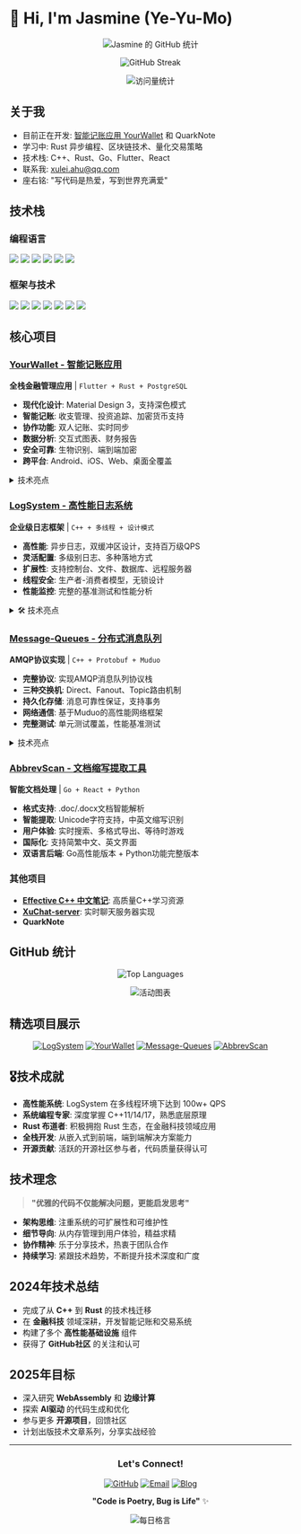 # 👋 Hi, I'm Jasmine (Ye-Yu-Mo)

<div align="center">

![Jasmine 的 GitHub 统计](https://github-readme-stats.vercel.app/api?username=Ye-Yu-Mo&show_icons=true&theme=radical)

![GitHub Streak](https://github-readme-streak-stats.herokuapp.com/?user=Ye-Yu-Mo&theme=radical)

![访问量统计](https://visitor-badge.laobi.icu/badge?page_id=Ye-Yu-Mo)

</div>

## 关于我

- 目前正在开发: [智能记账应用 YourWallet](https://github.com/Ye-Yu-Mo/your_wallet) 和 QuarkNote
- 学习中: Rust 异步编程、区块链技术、量化交易策略
- 技术栈: C++、Rust、Go、Flutter、React
- 联系我: xulei.ahu@qq.com
- 座右铭: "写代码是热爱，写到世界充满爱"

## 技术栈

### 编程语言
<p>
<img src="https://img.shields.io/badge/C++-00599C?style=for-the-badge&logo=c%2B%2B&logoColor=white" />
<img src="https://img.shields.io/badge/Rust-000000?style=for-the-badge&logo=rust&logoColor=white" />
<img src="https://img.shields.io/badge/Go-00ADD8?style=for-the-badge&logo=go&logoColor=white" />
<img src="https://img.shields.io/badge/Dart-0175C2?style=for-the-badge&logo=dart&logoColor=white" />
<img src="https://img.shields.io/badge/Python-3776AB?style=for-the-badge&logo=python&logoColor=white" />
<img src="https://img.shields.io/badge/JavaScript-F7DF1E?style=for-the-badge&logo=javascript&logoColor=black" />
</p>

### 框架与技术
<p>
<img src="https://img.shields.io/badge/Flutter-02569B?style=for-the-badge&logo=flutter&logoColor=white" />
<img src="https://img.shields.io/badge/React-20232A?style=for-the-badge&logo=react&logoColor=61DAFB" />
<img src="https://img.shields.io/badge/Axum-FF6B35?style=for-the-badge" />
<img src="https://img.shields.io/badge/FastAPI-009688?style=for-the-badge&logo=FastAPI&logoColor=white" />
<img src="https://img.shields.io/badge/PostgreSQL-316192?style=for-the-badge&logo=postgresql&logoColor=white" />
<img src="https://img.shields.io/badge/SQLite-07405E?style=for-the-badge&logo=sqlite&logoColor=white" />
<img src="https://img.shields.io/badge/Redis-DC382D?style=for-the-badge&logo=redis&logoColor=white" />
</p>

## 核心项目

### [YourWallet - 智能记账应用](https://github.com/Ye-Yu-Mo/your_wallet)
**全栈金融管理应用** | `Flutter + Rust + PostgreSQL`

- **现代化设计**: Material Design 3，支持深色模式
- **智能记账**: 收支管理、投资追踪、加密货币支持
- **协作功能**: 双人记账、实时同步
- **数据分析**: 交互式图表、财务报告
- **安全可靠**: 生物识别、端到端加密
- **跨平台**: Android、iOS、Web、桌面全覆盖

<details>
<summary>技术亮点</summary>

- **后端架构**: Axum异步Web框架 + SeaORM数据库抽象
- **前端技术**: Flutter Provider状态管理 + FL Chart可视化
- **数据同步**: Redis缓存 + 实时消息推送
- **API设计**: RESTful接口 + OpenAPI文档自动生成
- **部署方案**: Docker容器化 + CI/CD自动部署

</details>

### [LogSystem - 高性能日志系统](https://github.com/Ye-Yu-Mo/LogSystem)
**企业级日志框架** | `C++ + 多线程 + 设计模式`

- **高性能**: 异步日志，双缓冲区设计，支持百万级QPS
- **灵活配置**: 多级别日志、多种落地方式
- **扩展性**: 支持控制台、文件、数据库、远程服务器
- **线程安全**: 生产者-消费者模型，无锁设计
- **性能监控**: 完整的基准测试和性能分析

<details>
<summary>🛠️ 技术亮点</summary>

- **设计模式**: 单例、工厂、建造者、代理模式
- **并发编程**: C++11多线程、智能指针、右值引用
- **内存优化**: 双缓冲区技术，避免频繁内存申请释放
- **网络通信**: TCP服务器，支持远程日志收集
- **数据持久化**: SQLite数据库，支持日志检索分析

</details>

### [Message-Queues - 分布式消息队列](https://github.com/Ye-Yu-Mo/Message-Queues)
**AMQP协议实现** | `C++ + Protobuf + Muduo`

- **完整协议**: 实现AMQP消息队列协议栈
- **三种交换机**: Direct、Fanout、Topic路由机制
- **持久化存储**: 消息可靠性保证，支持事务
- **网络通信**: 基于Muduo的高性能网络框架
- **完整测试**: 单元测试覆盖，性能基准测试

<details>
<summary>技术亮点</summary>

- **网络架构**: 基于Muduo网络库的高并发服务器
- **协议设计**: Protobuf二进制序列化，自定义应用层协议
- **存储引擎**: SQLite3数据持久化，垃圾回收机制
- **路由算法**: 高效的主题匹配算法，支持通配符
- **监控运维**: 完整的日志系统，支持在线监控

</details>

### [AbbrevScan - 文档缩写提取工具](https://github.com/Ye-Yu-Mo/AbbrevScan)
**智能文档处理** | `Go + React + Python`

- **格式支持**: .doc/.docx文档智能解析
- **智能提取**: Unicode字符支持，中英文缩写识别
- **用户体验**: 实时搜索、多格式导出、等待时游戏
- **国际化**: 支持简繁中文、英文界面
- **双语言后端**: Go高性能版本 + Python功能完整版本

### 其他项目

- **[Effective C++ 中文笔记](https://github.com/Ye-Yu-Mo/Effective-CPP-DOCS-CHINESE)**: 高质量C++学习资源
- **[XuChat-server](https://github.com/Ye-Yu-Mo/XuChat-server)**: 实时聊天服务器实现
- **QuarkNote**

## GitHub 统计

<div align="center">

![Top Languages](https://github-readme-stats.vercel.app/api/top-langs/?username=Ye-Yu-Mo&layout=compact&exclude_repo=Ye-Yu-Mo.github.io,Effective-CPP-DOCS-CHINESE,LearnRep&theme=radical)



![活动图表](https://github-readme-activity-graph.vercel.app/graph?username=Ye-Yu-Mo&theme=redical)

</div>

## 精选项目展示

<div align="center">

[![LogSystem](https://github-readme-stats.vercel.app/api/pin/?username=Ye-Yu-Mo&repo=LogSystem&theme=radical)](https://github.com/Ye-Yu-Mo/LogSystem)
[![YourWallet](https://github-readme-stats.vercel.app/api/pin/?username=Ye-Yu-Mo&repo=your_wallet&theme=radical)](https://github.com/Ye-Yu-Mo/your_wallet)
[![Message-Queues](https://github-readme-stats.vercel.app/api/pin/?username=Ye-Yu-Mo&repo=Message-Queues&theme=radical)](https://github.com/Ye-Yu-Mo/Message-Queues)
[![AbbrevScan](https://github-readme-stats.vercel.app/api/pin/?username=Ye-Yu-Mo&repo=AbbrevScan&theme=radical)](https://github.com/Ye-Yu-Mo/AbbrevScan)

</div>

## 🎖技术成就

- **高性能系统**: LogSystem 在多线程环境下达到 100w+ QPS
- **系统编程专家**: 深度掌握 C++11/14/17，熟悉底层原理
- **Rust 布道者**: 积极拥抱 Rust 生态，在金融科技领域应用
- **全栈开发**: 从嵌入式到前端，端到端解决方案能力
- **开源贡献**: 活跃的开源社区参与者，代码质量获得认可

## 技术理念

> **"优雅的代码不仅能解决问题，更能启发思考"**

- **架构思维**: 注重系统的可扩展性和可维护性
- **细节导向**: 从内存管理到用户体验，精益求精
- **协作精神**: 乐于分享技术，热衷于团队合作
- **持续学习**: 紧跟技术趋势，不断提升技术深度和广度

## 2024年技术总结

- 完成了从 **C++** 到 **Rust** 的技术栈迁移
- 在 **金融科技** 领域深耕，开发智能记账和交易系统
- 构建了多个 **高性能基础设施** 组件
- 获得了 **GitHub社区** 的关注和认可

## 2025年目标

- 深入研究 **WebAssembly** 和 **边缘计算**
- 探索 **AI驱动** 的代码生成和优化
- 参与更多 **开源项目**，回馈社区
- 计划出版技术文章系列，分享实战经验

---

<div align="center">

### Let's Connect!

[![GitHub](https://img.shields.io/badge/GitHub-100000?style=for-the-badge&logo=github&logoColor=white)](https://github.com/Ye-Yu-Mo)
[![Email](https://img.shields.io/badge/Email-D14836?style=for-the-badge&logo=gmail&logoColor=white)](mailto:xulei.ahu@qq.com)
[![Blog](https://img.shields.io/badge/Blog-FF5722?style=for-the-badge&logo=blogger&logoColor=white)](https://ye-yu-mo.github.io/)

**"Code is Poetry, Bug is Life"** ✨

![每日格言](https://quotes-github-readme.vercel.app/api?type=horizontal)

</div>
